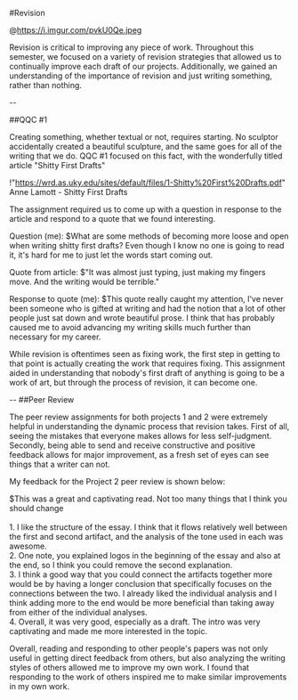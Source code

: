 #Revision

@https://i.imgur.com/pvkU0Qe.jpeg

Revision is critical to improving any piece of work. Throughout this semester, we focused on a variety of revision strategies that allowed us to continually improve each draft of our projects. Additionally, we gained an understanding of the importance of revision and just writing something, rather than nothing.

--

##QQC #1

Creating something, whether textual or not, requires starting. No sculptor accidentally created a beautiful sculpture, and the same goes for all of the writing that we do. QQC #1 focused on this fact, with the wonderfully titled article "Shitty First Drafts"

!"https://wrd.as.uky.edu/sites/default/files/1-Shitty%20First%20Drafts.pdf" Anne Lamott - Shitty First Drafts

The assignment required us to come up with a question in response to the article and respond to a quote that we found interesting.

Question (me): 
$What are some methods of becoming more loose and open when writing shitty first drafts? Even though I know no one is going to read it, it's hard for me to just let the words start coming out.

Quote from article:
$"It was almost just typing, just making my fingers move. And the writing would be terrible."

Response to quote (me):
$This quote really caught my attention, I've never been someone who is gifted at writing and had the notion that a lot of other people just sat down and wrote beautiful prose. I think that has probably caused me to avoid advancing my writing skills much further than necessary for my career.

While revision is oftentimes seen as fixing work, the first step in getting to that point is actually creating the work that requires fixing. This assignment aided in understanding that nobody's first draft of anything is going to be a work of art, but through the process of revision, it can become one.

--
##Peer Review

The peer review assignments for both projects 1 and 2 were extremely helpful in understanding the dynamic process that revision takes. First of all, seeing the mistakes that everyone makes allows for less self-judgment. Secondly, being able to send and receive constructive and positive feedback allows for major improvement, as a fresh set of eyes can see things that a writer can not.

My feedback for the Project 2 peer review is shown below:

$This was a great and captivating read. Not too many things that I think you should change<br><br>1. I like the structure of the essay. I think that it flows relatively well between the first and second artifact, and the analysis of the tone used in each was awesome.<br>2. One note, you explained logos in the beginning of the essay and also at the end, so I think you could remove the second explanation.<br>3. I think a good way that you could connect the artifacts together more would be by having a longer conclusion that specifically focuses on the connections between the two. I already liked the individual analysis and I think adding more to the end would be more beneficial than taking away from either of the individual analyses.<br>4. Overall, it was very good, especially as a draft. The intro was very captivating and made me more interested in the topic.

Overall, reading and responding to other people's papers was not only useful in getting direct feedback from others, but also analyzing the writing styles of others allowed me to improve my own work. I found that responding to the work of others inspired me to make similar improvements in my own work.

